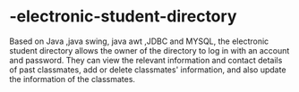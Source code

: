 # -electronic-student-directory
Based on Java ,java swing, java awt ,JDBC and MYSQL, the electronic student directory allows the owner of the directory to log in with an account and password. They can view the relevant information and contact details of past classmates, add or delete classmates' information, and also update the information of the classmates.
